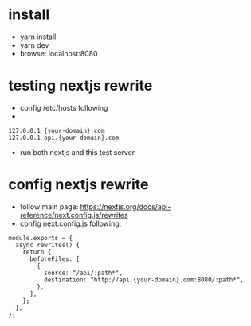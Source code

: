 # install
- yarn install
- yarn dev
- browse: localhost:8080

# testing nextjs rewrite 
- config /etc/hosts following
- 
```
127.0.0.1 {your-domain}.com
127.0.0.1 api.{your-domain}.com
```
- run both nextjs and this test server

# config nextjs rewrite
- follow main page: https://nextjs.org/docs/api-reference/next.config.js/rewrites
- config next.config.js following:
```
module.exports = {
  async rewrites() {
    return {
      beforeFiles: [
        {
          source: "/api/:path*",
          destination: "http://api.{your-domain}.com:8080/:path*",
        },
      ],
    };
  },
};
```